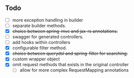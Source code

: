 ## Todo

- [ ] more exception handling in builder
- [ ] separate builder methods.
- [x] ~~choice between spring-mvc and jax-rs annotations.~~
- [ ] swagger for generated controllers.
- [ ] add hooks within controllers
- [x] configurable filter method.
- [x] ~~choice between querydsl and spring-filter for searching.~~
- [x] custom wrapper object
- [x] omit request methods that exists in the original controller
	- [ ] allow for more complex RequestMapping annotations